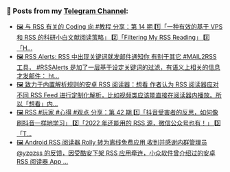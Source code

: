 ### 📰 Posts from my [Telegram Channel](https://t.me/s/aboutrss):
<!-- BLOG-POST-LIST:START -->
- [🖼 与 RSS 有关的 Coding 向 #教程 分享：第 14 期 1️⃣「一种有效的基于 VPS 和 RSS 的科研小白文献阅读策略」 2️⃣「Filtering My RSS Reading」 3️⃣「H...](https://t.me/aboutrss/1249)
- [🖼 RSS Alerts: RSS 中出现关键词就发邮件通知你 有别于其它 #MAIL2RSS 工具， #RSSAlerts 是加了一层基于设定关键词的过滤，有语义上相关的信息才发邮件： ht...](https://t.me/aboutrss/1248)
- [🖼 致力于内置解析规则的安卓 RSS 阅读器：想看 作者认为 RSS 阅读器应对不同 RSS Feed 进行定制化解析，比如视频类应该能直接在阅读器内播放。所以「想看」内...](https://t.me/aboutrss/1247)
- [🖼 RSS #玩家 #心得 #观点 分享：第 42 期 1️⃣「抖音受害者的反思，如何像刷抖音一样地学习」 2️⃣「2022 年还能用的 RSS 源，微信公众号也有！」 3️⃣「T...](https://t.me/aboutrss/1246)
- [🖼 Android RSS 阅读器 Rolly 转为离线免费应用 收到并感谢内群管理员 @yzqzss 的反馈，因受酷安下架 RSS 应用牵连，小众软件曾介绍过的安卓 RSS 阅读器 App ...](https://t.me/aboutrss/1245)
<!-- BLOG-POST-LIST:END -->

<!--
**AboutRSS/AboutRSS** is a ✨ _special_ ✨ repository because its `README.md` (this file) appears on your GitHub profile.

Here are some ideas to get you started:

- 🔭 I’m currently working on ...
- 🌱 I’m currently learning ...
- 👯 I’m looking to collaborate on ...
- 🤔 I’m looking for help with ...
- 💬 Ask me about ...
- 📫 How to reach me: ...
- 😄 Pronouns: ...
- ⚡ Fun fact: ...
-->
